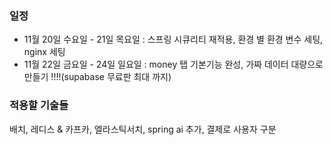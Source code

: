 ### 일정
- 11월 20일 수요일 - 21일 목요일 : 스프링 시큐리티 재적용, 환경 별 환경 변수 세팅, nginx 세팅
- 11월 22일 금요일 - 24일 일요일 : money 탭 기본기능 완성, 가짜 데이터 대량으로 만들기 !!!!(supabase 무료판 최대 까지)


### 적용할 기술들
배치, 레디스 & 카프카, 엘라스틱서치, spring ai 추가, 결제로 사용자 구분
